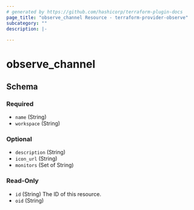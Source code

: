 ```yaml
---
# generated by https://github.com/hashicorp/terraform-plugin-docs
page_title: "observe_channel Resource - terraform-provider-observe"
subcategory: ""
description: |-
  
---
```

# observe_channel



<!-- schema generated by tfplugindocs -->
## Schema

### Required

- `name` (String)
- `workspace` (String)

### Optional

- `description` (String)
- `icon_url` (String)
- `monitors` (Set of String)

### Read-Only

- `id` (String) The ID of this resource.
- `oid` (String)


